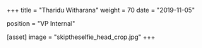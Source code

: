 +++
title = "Tharidu Witharana"
weight = 70
date = "2019-11-05"

position = "VP Internal"

[asset]
  image = "skiptheselfie_head_crop.jpg"
+++
